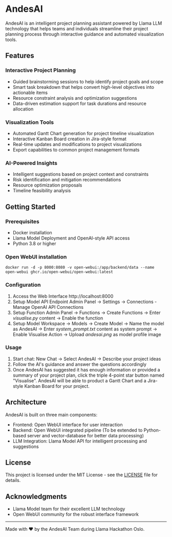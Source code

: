 # AndesAI
AndesAI is an intelligent project planning assistant powered by Llama LLM technology that helps teams and individuals streamline their project planning process through interactive guidance and automated visualization tools.

## Features

### Interactive Project Planning
- Guided brainstorming sessions to help identify project goals and scope
- Smart task breakdown that helps convert high-level objectives into actionable items
- Resource constraint analysis and optimization suggestions
- Data-driven estimation support for task durations and resource allocation

### Visualization Tools
- Automated Gantt Chart generation for project timeline visualization
- Interactive Kanban Board creation in Jira-style format
- Real-time updates and modifications to project visualizations
- Export capabilities to common project management formats

### AI-Powered Insights
- Intelligent suggestions based on project context and constraints
- Risk identification and mitigation recommendations
- Resource optimization proposals
- Timeline feasibility analysis

## Getting Started

### Prerequisites
- Docker installation
- Llama Model Deployment and OpenAI-style API access
- Python 3.8 or higher

### Open WebUI installation
```
docker run -d -p 8000:8080 -v open-webui:/app/backend/data --name open-webui ghcr.io/open-webui/open-webui:latest
```

### Configuration
1. Access the Web Interface http://localhost:8000
2. Setup Model API Endpoint
Admin Panel -> Settings -> Connections - Manage OpenAI API Connections
2. Setup Function
Admin Panel -> Functions -> Create Functions -> Enter *visualise.py* content -> Enable the function
3. Setup Model
Workspace -> Models -> Create Model -> Name the model as AndesAI -> Enter *system_prompt.txt* content as system prompt -> Enable Visualise Action -> Upload *andesai.png* as model profile image

### Usage
1. Start chat:
New Chat -> Select AndesAI -> Describe your project ideas
2. Follow the AI's guidance and answer the questions accordingly
3. Once AndesAI has suggested it has enough information or provided a summary of your project plan, click the triple 4-point star button named "Visualise". AndesAI will be able to product a Gantt Chart and a Jira-style Kanban Board for your project.

## Architecture

AndesAI is built on three main components:
- Frontend: Open WebUI interface for user interaction
- Backend: Open WebUI integrated pipeline (To be extended to Python-based server and vector-database for better data processing)
- LLM Integration: Llama Model API for intelligent processing and suggestions

## License

This project is licensed under the MIT License - see the [LICENSE](LICENSE) file for details.

## Acknowledgments

- Llama Model team for their excellent LLM technology
- Open WebUI community for the robust interface framework

---

Made with ❤️ by the AndesAI Team during Llama Hackathon Oslo.